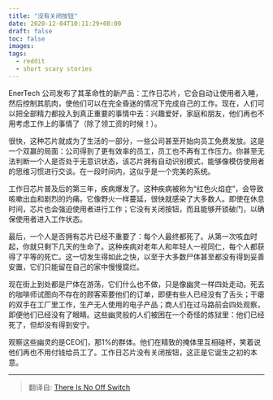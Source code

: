 ```yaml
---
title: "没有关闭按钮"
date: 2020-12-04T10:11:29+08:00
draft: false
toc: false
images:
tags: 
  - reddit
  - short scary stories
---
```


EnerTech 公司发布了其革命性的新产品：工作日芯片，它会自动让使用者入睡，然后控制其肌肉，使他们可以在完全昏迷的情况下完成自己的工作。现在，人们可以把全部精力都投入到真正重要的事情中去：兴趣爱好，家庭和朋友，他们再也不用考虑工作上的事情了（除了领工资的时候！）。

很快，这种芯片就成为了生活的一部分，一些公司甚至开始向员工免费发放。这是一个双赢的局面：公司得到了更有效率的员工，员工也不再有工作压力。你甚至无法判断一个人是否处于无意识状态，该芯片拥有自动识别模式，能够像模仿使用者的思维习惯进行交谈。在一段时间内，这似乎是一个完美的系统。

工作日芯片普及后的第三年，疾病爆发了。这种疾病被称为“红色火焰症”，会导致咳嗽出血和剧烈的灼痛。它像野火一样蔓延，很快就感染了大多数人。即使在休息时间，芯片也会强迫使用者进行工作；它没有关闭按钮，而且能够开锁破门，以确保使用者进入工作状态。

最后，一个人是否拥有芯片已经不重要了：每个人最终都死了。从第一次咳血时起，你就只剩下几天的生命了。这种疾病对老年人和年轻人一视同仁，每个人都获得了平等的死亡。这一切发生得如此之快，以至于大多数尸体甚至都没有得到妥善安置，它们只能留在自己的家中慢慢腐烂。

现在街上到处都是尸体在游荡，它们什么也不做，只是像幽灵一样四处走动。死去的咖啡师试图向不存在的顾客索要他们的订单，即便有些人已经没有了舌头；干瘪的双手在工厂里工作，生产无人使用的电子产品；商人们在过马路前会四处观察，即便他们已经没有了眼睛。这些幽灵般的人们被困在一个奇怪的炼狱里：他们已经死了，但却没有得到安宁。

观察这些幽灵的是CEO们，那1%的群体。他们在精致的掩体里互相碰杯，笑着说他们再也不用付钱给员工了。工作日芯片没有关闭按钮，这正是它诞生之初的本意。

------

> 翻译自: [There Is No Off Switch](https://www.reddit.com/r/shortscarystories/comments/g03cz0/there_is_no_off_switch/)

